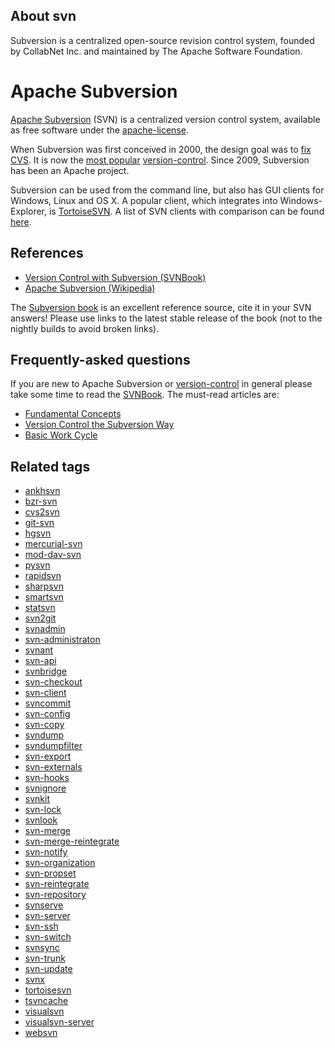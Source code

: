 ## About svn

Subversion is a centralized open-source revision control system, founded by CollabNet Inc. and maintained by The Apache Software Foundation.

# Apache Subversion

[Apache Subversion](http://subversion.apache.org/) (SVN) is a centralized version control system, available as free software under the [apache-license](http://stackoverflow.com/questions/tagged/apache-license "show questions tagged 'apache-license'").

When Subversion was first conceived in 2000, the design goal was to [fix CVS](http://svnbook.red-bean.com/en/1.5/svn.intro.whatis.html). It is now the [most popular](http://stackoverflow.com/questions/782375/which-is-more-popular-currently-by-recent-install-base-svn-or-cvs/783548#783548) [version-control](http://stackoverflow.com/questions/tagged/version-control "show questions tagged 'version-control'"). Since 2009, Subversion has been an Apache project.

Subversion can be used from the command line, but also has GUI clients for Windows, Linux and OS X. A popular client, which integrates into Windows-Explorer, is [TortoiseSVN](http://en.wikipedia.org/wiki/TortoiseSVN). A list of SVN clients with comparison can be found [here](http://en.wikipedia.org/wiki/Comparison_of_Subversion_clients).

## References

*   [Version Control with Subversion (SVNBook)](http://svnbook.red-bean.com/index.en.html)
*   [Apache Subversion (Wikipedia)](http://en.wikipedia.org/wiki/Subversion_%28software%29)

The [Subversion book](http://svnbook.red-bean.com/) is an excellent reference source, cite it in your SVN answers! Please use links to the latest stable release of the book (not to the nightly builds to avoid broken links).

## Frequently-asked questions

If you are new to Apache Subversion or [version-control](http://stackoverflow.com/questions/tagged/version-control "show questions tagged 'version-control'") in general please take some time to read the [SVNBook](http://svnbook.red-bean.com/en/1.7/index.html). The must-read articles are:

*   [Fundamental Concepts](http://svnbook.red-bean.com/en/1.7/svn.basic.html)
*   [Version Control the Subversion Way](http://svnbook.red-bean.com/en/1.7/svn.basic.in-action.html)
*   [Basic Work Cycle](http://svnbook.red-bean.com/en/1.7/svn.tour.cycle.html)

## Related tags

*   [ankhsvn](http://stackoverflow.com/questions/tagged/ankhsvn "show questions tagged 'ankhsvn'")
*   [bzr-svn](http://stackoverflow.com/questions/tagged/bzr-svn "show questions tagged 'bzr-svn'")
*   [cvs2svn](http://stackoverflow.com/questions/tagged/cvs2svn "show questions tagged 'cvs2svn'")
*   [git-svn](http://stackoverflow.com/questions/tagged/git-svn "show questions tagged 'git-svn'")
*   [hgsvn](http://stackoverflow.com/questions/tagged/hgsvn "show questions tagged 'hgsvn'")
*   [mercurial-svn](http://stackoverflow.com/questions/tagged/mercurial-svn "show questions tagged 'mercurial-svn'")
*   [mod-dav-svn](http://stackoverflow.com/questions/tagged/mod-dav-svn "show questions tagged 'mod-dav-svn'")
*   [pysvn](http://stackoverflow.com/questions/tagged/pysvn "show questions tagged 'pysvn'")
*   [rapidsvn](http://stackoverflow.com/questions/tagged/rapidsvn "show questions tagged 'rapidsvn'")
*   [sharpsvn](http://stackoverflow.com/questions/tagged/sharpsvn "show questions tagged 'sharpsvn'")
*   [smartsvn](http://stackoverflow.com/questions/tagged/smartsvn "show questions tagged 'smartsvn'")
*   [statsvn](http://stackoverflow.com/questions/tagged/statsvn "show questions tagged 'statsvn'")
*   [svn2git](http://stackoverflow.com/questions/tagged/svn2git "show questions tagged 'svn2git'")
*   [svnadmin](http://stackoverflow.com/questions/tagged/svnadmin "show questions tagged 'svnadmin'")
*   [svn-administraton](http://stackoverflow.com/questions/tagged/svn-administraton "show questions tagged 'svn-administraton'")
*   [svnant](http://stackoverflow.com/questions/tagged/svnant "show questions tagged 'svnant'")
*   [svn-api](http://stackoverflow.com/questions/tagged/svn-api "show questions tagged 'svn-api'")
*   [svnbridge](http://stackoverflow.com/questions/tagged/svnbridge "show questions tagged 'svnbridge'")
*   [svn-checkout](http://stackoverflow.com/questions/tagged/svn-checkout "show questions tagged 'svn-checkout'")
*   [svn-client](http://stackoverflow.com/questions/tagged/svn-client "show questions tagged 'svn-client'")
*   [svncommit](http://stackoverflow.com/questions/tagged/svncommit "show questions tagged 'svncommit'")
*   [svn-config](http://stackoverflow.com/questions/tagged/svn-config "show questions tagged 'svn-config'")
*   [svn-copy](http://stackoverflow.com/questions/tagged/svn-copy "show questions tagged 'svn-copy'")
*   [svndump](http://stackoverflow.com/questions/tagged/svndump "show questions tagged 'svndump'")
*   [svndumpfilter](http://stackoverflow.com/questions/tagged/svndumpfilter "show questions tagged 'svndumpfilter'")
*   [svn-export](http://stackoverflow.com/questions/tagged/svn-export "show questions tagged 'svn-export'")
*   [svn-externals](http://stackoverflow.com/questions/tagged/svn-externals "show questions tagged 'svn-externals'")
*   [svn-hooks](http://stackoverflow.com/questions/tagged/svn-hooks "show questions tagged 'svn-hooks'")
*   [svnignore](http://stackoverflow.com/questions/tagged/svnignore "show questions tagged 'svnignore'")
*   [svnkit](http://stackoverflow.com/questions/tagged/svnkit "show questions tagged 'svnkit'")
*   [svn-lock](http://stackoverflow.com/questions/tagged/svn-lock "show questions tagged 'svn-lock'")
*   [svnlook](http://stackoverflow.com/questions/tagged/svnlook "show questions tagged 'svnlook'")
*   [svn-merge](http://stackoverflow.com/questions/tagged/svn-merge "show questions tagged 'svn-merge'")
*   [svn-merge-reintegrate](http://stackoverflow.com/questions/tagged/svn-merge-reintegrate "show questions tagged 'svn-merge-reintegrate'")
*   [svn-notify](http://stackoverflow.com/questions/tagged/svn-notify "show questions tagged 'svn-notify'")
*   [svn-organization](http://stackoverflow.com/questions/tagged/svn-organization "show questions tagged 'svn-organization'")
*   [svn-propset](http://stackoverflow.com/questions/tagged/svn-propset "show questions tagged 'svn-propset'")
*   [svn-reintegrate](http://stackoverflow.com/questions/tagged/svn-reintegrate "show questions tagged 'svn-reintegrate'")
*   [svn-repository](http://stackoverflow.com/questions/tagged/svn-repository "show questions tagged 'svn-repository'")
*   [svnserve](http://stackoverflow.com/questions/tagged/svnserve "show questions tagged 'svnserve'")
*   [svn-server](http://stackoverflow.com/questions/tagged/svn-server "show questions tagged 'svn-server'")
*   [svn-ssh](http://stackoverflow.com/questions/tagged/svn-ssh "show questions tagged 'svn-ssh'")
*   [svn-switch](http://stackoverflow.com/questions/tagged/svn-switch "show questions tagged 'svn-switch'")
*   [svnsync](http://stackoverflow.com/questions/tagged/svnsync "show questions tagged 'svnsync'")
*   [svn-trunk](http://stackoverflow.com/questions/tagged/svn-trunk "show questions tagged 'svn-trunk'")
*   [svn-update](http://stackoverflow.com/questions/tagged/svn-update "show questions tagged 'svn-update'")
*   [svnx](http://stackoverflow.com/questions/tagged/svnx "show questions tagged 'svnx'")
*   [tortoisesvn](http://stackoverflow.com/questions/tagged/tortoisesvn "show questions tagged 'tortoisesvn'")
*   [tsvncache](http://stackoverflow.com/questions/tagged/tsvncache "show questions tagged 'tsvncache'")
*   [visualsvn](http://stackoverflow.com/questions/tagged/visualsvn "show questions tagged 'visualsvn'")
*   [visualsvn-server](http://stackoverflow.com/questions/tagged/visualsvn-server "show questions tagged 'visualsvn-server'")
*   [websvn](http://stackoverflow.com/questions/tagged/websvn "show questions tagged 'websvn'")